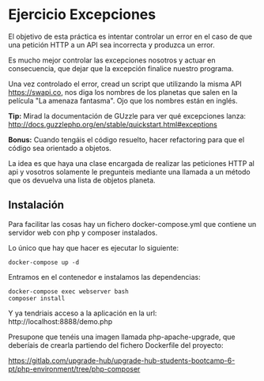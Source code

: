 # Ejercicio Excepciones

El objetivo de esta práctica es intentar controlar un error en el caso de que una petición HTTP a un API
sea incorrecta y produzca un error.

Es mucho mejor controlar las excepciones nosotros y actuar en consecuencia, que dejar que la excepción finalice
nuestro programa.

Una vez controlado el error, cread un script que utilizando la misma API https://swapi.co, nos diga los nombres
de los planetas que salen en la película "La amenaza fantasma". Ojo que los nombres están en inglés.

**Tip:** Mirad la documentación de GUzzle para ver qué excepciones lanza: http://docs.guzzlephp.org/en/stable/quickstart.html#exceptions
 
**Bonus:** Cuando tengáis el código resuelto, hacer refactoring para que el código sea orientado a objetos.

La idea es que haya una clase encargada de realizar las peticiones HTTP al api y vosotros solamente le pregunteis
mediante una llamada a un método que os devuelva una lista de objetos planeta.

## Instalación

Para facilitar las cosas hay un fichero docker-compose.yml que contiene un servidor web con php y composer instalados.

Lo único que hay que hacer es ejecutar lo siguiente:

```
docker-compose up -d
```

Entramos en el contenedor e instalamos las dependencias:

```
docker-compose exec webserver bash
composer install
```

Y ya tendriais acceso a la aplicación en la url: http://localhost:8888/demo.php

Presupone que tenéis una imagen llamada php-apache-upgrade, que deberíais de crearla partiendo del fichero Dockerfile del proyecto: 

https://gitlab.com/upgrade-hub/upgrade-hub-students-bootcamp-6-pt/php-environment/tree/php-composer
